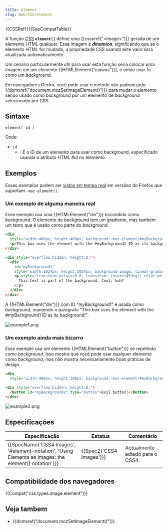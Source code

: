 ```yaml
---
title: element
slug: Web/CSS/element
---
```


{{CSSRef}}{{SeeCompatTable}}

A função [CSS](/pt-BR/docs/CSS) **`element()`** define uma {{cssxref("&lt;image&gt;")}} gerada de um elemento HTML qualquer. Essa imagem é **_dinamica_**, significando que se o elemento HTML for mudado, a propriedade CSS usando este valor será atualizada automaticamente.

Um cenario particularmente util para usar esta função seria colocar uma imagem em um elemento {{HTMLElement("canvas")}}, e então usar-lo como um _background_.

Em navegadores Gecko, você pode usar o metodo não padronizado {{domxref("document.mozSetImageElement()")}} para mudar o elemento sendo usado como _background_ por um elemento de _background_ selecionado por CSS.

## Sintaxe

```
element( id )
```

Onde:

- `id`
  - : É o ID de um elemento para usar como background, especificado usando o atributo HTML #_id_ no elemento.

## Exemplos

Esses exemplos podem ser [vistos em tempo real](/samples/cssref/moz-element.html) em versões do Firefox que suportam `-moz-element()`.

### Um exemplo de alguma maneira real

Esse exemplo usa uma {{HTMLElement("div")}} escondida como _background_. O elemento de _background_ tem um gradiente, mas tambem um texto que é usado como parte do _background_.

```html
<div
  style="width:400px; height:400px; background:-moz-element(#myBackground1) no-repeat;">
  <p>This box uses the element with the #myBackground1 ID as its background!</p>
</div>

<div style="overflow:hidden; height:0;">
  <div
    id="myBackground1"
    style="width:1024px; height:1024px; background-image: linear-gradient(to right, red, orange, yellow, white);">
    <p style="transform-origin:0 0; transform: rotate(45deg); color:white;">
      This text is part of the background. Cool, huh?
    </p>
  </div>
</div>
```

A {{HTMLElement("div")}} com ID "myBackground1" é usada como _background_, mantendo o paragrafo "This box uses the element with the #myBackground1 ID as its background!".

![example1.png](/@api/deki/files/4624/=example1.png)

### Um exemplo ainda mais bizarro

Esse exemplo usa um elemento {{HTMLElement("button")}} se repetindo como _background_. Isso mostra que você pode usar qualquer elemento como background, mas não mostra necessariamente boas praticas de design.

```html
<div
  style="width:400px; height:100px; background:-moz-element(#myBackground2);"></div>

<div style="overflow:hidden; height:0;">
  <button id="myBackground2" type="button">Evil button!</button>
</div>
```

![example2.png](/@api/deki/files/4625/=example2.png)

## Especificações

| Especificação                                                                                        | Estatus                  | Comentário                      |
| ---------------------------------------------------------------------------------------------------- | ------------------------ | ------------------------------- |
| {{SpecName('CSS4 Images', '#element-notation', 'Using Elements as Images: the element() notation')}} | {{Spec2('CSS4 Images')}} | Actualmente adiado para o CSS4. |

## Compatibilidade dos navegadores

{{Compat("css.types.image.element")}}

## Veja tambem

- {{domxref("document.mozSetImageElement()")}}
